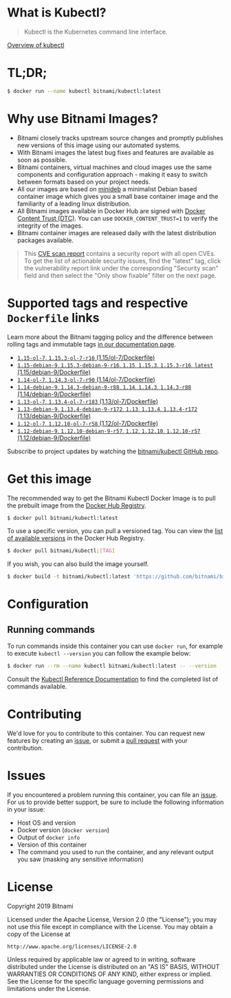 
# What is Kubectl?

> Kubectl is the Kubernetes command line interface.

[Overview of kubectl](https://kubernetes.io/docs/reference/kubectl/overview/)

# TL;DR;

```bash
$ docker run --name kubectl bitnami/kubectl:latest
```

# Why use Bitnami Images?

* Bitnami closely tracks upstream source changes and promptly publishes new versions of this image using our automated systems.
* With Bitnami images the latest bug fixes and features are available as soon as possible.
* Bitnami containers, virtual machines and cloud images use the same components and configuration approach - making it easy to switch between formats based on your project needs.
* All our images are based on [minideb](https://github.com/bitnami/minideb) a minimalist Debian based container image which gives you a small base container image and the familiarity of a leading linux distribution.
* All Bitnami images available in Docker Hub are signed with [Docker Content Trust (DTC)](https://docs.docker.com/engine/security/trust/content_trust/). You can use `DOCKER_CONTENT_TRUST=1` to verify the integrity of the images.
* Bitnami container images are released daily with the latest distribution packages available.


> This [CVE scan report](https://quay.io/repository/bitnami/kubectl?tab=tags) contains a security report with all open CVEs. To get the list of actionable security issues, find the "latest" tag, click the vulnerability report link under the corresponding "Security scan" field and then select the "Only show fixable" filter on the next page.

# Supported tags and respective `Dockerfile` links

Learn more about the Bitnami tagging policy and the difference between rolling tags and immutable tags [in our documentation page](https://docs.bitnami.com/containers/how-to/understand-rolling-tags-containers/).


* [`1.15-ol-7`, `1.15.3-ol-7-r16` (1.15/ol-7/Dockerfile)](https://github.com/bitnami/bitnami-docker-kubectl/blob/1.15.3-ol-7-r16/1.15/ol-7/Dockerfile)
* [`1.15-debian-9`, `1.15.3-debian-9-r16`, `1.15`, `1.15.3`, `1.15.3-r16`, `latest` (1.15/debian-9/Dockerfile)](https://github.com/bitnami/bitnami-docker-kubectl/blob/1.15.3-debian-9-r16/1.15/debian-9/Dockerfile)
* [`1.14-ol-7`, `1.14.3-ol-7-r90` (1.14/ol-7/Dockerfile)](https://github.com/bitnami/bitnami-docker-kubectl/blob/1.14.3-ol-7-r90/1.14/ol-7/Dockerfile)
* [`1.14-debian-9`, `1.14.3-debian-9-r88`, `1.14`, `1.14.3`, `1.14.3-r88` (1.14/debian-9/Dockerfile)](https://github.com/bitnami/bitnami-docker-kubectl/blob/1.14.3-debian-9-r88/1.14/debian-9/Dockerfile)
* [`1.13-ol-7`, `1.13.4-ol-7-r183` (1.13/ol-7/Dockerfile)](https://github.com/bitnami/bitnami-docker-kubectl/blob/1.13.4-ol-7-r183/1.13/ol-7/Dockerfile)
* [`1.13-debian-9`, `1.13.4-debian-9-r172`, `1.13`, `1.13.4`, `1.13.4-r172` (1.13/debian-9/Dockerfile)](https://github.com/bitnami/bitnami-docker-kubectl/blob/1.13.4-debian-9-r172/1.13/debian-9/Dockerfile)
* [`1.12-ol-7`, `1.12.10-ol-7-r58` (1.12/ol-7/Dockerfile)](https://github.com/bitnami/bitnami-docker-kubectl/blob/1.12.10-ol-7-r58/1.12/ol-7/Dockerfile)
* [`1.12-debian-9`, `1.12.10-debian-9-r57`, `1.12`, `1.12.10`, `1.12.10-r57` (1.12/debian-9/Dockerfile)](https://github.com/bitnami/bitnami-docker-kubectl/blob/1.12.10-debian-9-r57/1.12/debian-9/Dockerfile)

Subscribe to project updates by watching the [bitnami/kubectl GitHub repo](https://github.com/bitnami/bitnami-docker-kubectl).

# Get this image

The recommended way to get the Bitnami Kubectl Docker Image is to pull the prebuilt image from the [Docker Hub Registry](https://hub.docker.com/r/bitnami/kubectl).

```bash
$ docker pull bitnami/kubectl:latest
```

To use a specific version, you can pull a versioned tag. You can view the [list of available versions](https://hub.docker.com/r/bitnami/kubectl/tags/) in the Docker Hub Registry.

```bash
$ docker pull bitnami/kubectl:[TAG]
```

If you wish, you can also build the image yourself.

```bash
$ docker build -t bitnami/kubectl:latest 'https://github.com/bitnami/bitnami-docker-kubectl.git#master:1.15/debian-9'
```

# Configuration

## Running commands

To run commands inside this container you can use `docker run`, for example to execute `kubectl --version` you can follow the example below:

```bash
$ docker run --rm --name kubectl bitnami/kubectl:latest -- --version
```

Consult the [Kubectl Reference Documentation](https://kubernetes.io/docs/reference/generated/kubectl/kubectl-commands) to find the completed list of commands available.

# Contributing

We'd love for you to contribute to this container. You can request new features by creating an [issue](https://github.com/bitnami/bitnami-docker-kubectl/issues), or submit a [pull request](https://github.com/bitnami/bitnami-docker-kubectl/pulls) with your contribution.

# Issues

If you encountered a problem running this container, you can file an [issue](https://github.com/bitnami/bitnami-docker-kubectl/issues). For us to provide better support, be sure to include the following information in your issue:

- Host OS and version
- Docker version (`docker version`)
- Output of `docker info`
- Version of this container
- The command you used to run the container, and any relevant output you saw (masking any sensitive information)

# License

Copyright 2019 Bitnami

Licensed under the Apache License, Version 2.0 (the "License");
you may not use this file except in compliance with the License.
You may obtain a copy of the License at

    http://www.apache.org/licenses/LICENSE-2.0

Unless required by applicable law or agreed to in writing, software
distributed under the License is distributed on an "AS IS" BASIS,
WITHOUT WARRANTIES OR CONDITIONS OF ANY KIND, either express or implied.
See the License for the specific language governing permissions and
limitations under the License.
